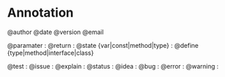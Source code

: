 # Annotation

@author
@date
@version
@email

@paramater <type> <name>:
@return <type> <name>:
@state {var|const|method|type} :
@define {type|method|interface|class} 

@test :
@issue :
@explain :
@status :
@idea :
@bug :
@error :
@warning :
